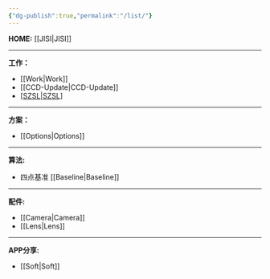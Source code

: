 ```yaml
---
{"dg-publish":true,"permalink":"/list/"}
---
```



**HOME:** [[JISI\|JISI]]

---
**工作：**
- [[Work\|Work]]              
- [[CCD-Update\|CCD-Update]] 
- [[SZSL\|SZSL]](深圳盛凌增加页面并将原先拍两次的页面分开显示)

---
**方案：**
- [[Options\|Options]]

---
**算法:**  
- 四点基准 [[Baseline\|Baseline]]

---
**配件:**
- [[Camera\|Camera]]
- [[Lens\|Lens]]

---
**APP分享:** 
- [[Soft\|Soft]]  